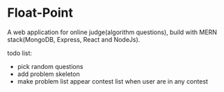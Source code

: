 # Float-Point
A web application for online judge(algorithm questions), build with MERN stack(MongoDB, Express, React and NodeJs).

todo list: 
- pick random questions
- add problem skeleton
- make problem list appear contest list when user are in any contest